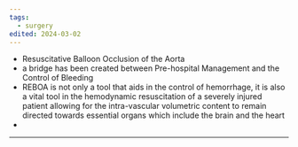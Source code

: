 ```yaml
---
tags:
  - surgery
edited: 2024-03-02
---
```

- Resuscitative Balloon Occlusion of the Aorta
- a bridge has been created between Pre-hospital Management and the Control of Bleeding
- REBOA is not only a tool that aids in the control of hemorrhage, it is also a vital tool in the hemodynamic resuscitation of a severely injured patient allowing for the intra-vascular volumetric content to remain directed towards essential organs which include the brain and the heart
- 
---

